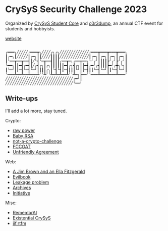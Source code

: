 # CrySyS Security Challenge 2023

Organized by [CrySyS Student Core](https://core.crysys.hu) and [c0r3dump](https://ctftime.org/team/65521), an annual CTF event for students
and hobbyists.

[website](https://secchallenge.crysys.hu)

```

╭━━━╮╱╱╱╱╱╭━━━┳╮╱╱╱╱╭╮╭╮╱╱╱╱╱╱╱╱╱╱╱╱╱╭━━━┳━━━┳━━━┳━━━╮
┃╭━╮┃╱╱╱╱╱┃╭━╮┃┃╱╱╱╱┃┃┃┃╱╱╱╱╱╱╱╱╱╱╱╱╱┃╭━╮┃╭━╮┃╭━╮┃╭━╮┃
┃╰━━┳━━┳━━┫┃╱╰┫╰━┳━━┫┃┃┃╭━━┳━╮╭━━┳━━╮╰╯╭╯┃┃┃┃┣╯╭╯┣╯╭╯┃
╰━━╮┃┃━┫╭━┫┃╱╭┫╭╮┃╭╮┃┃┃┃┃┃━┫╭╮┫╭╮┃┃━┫╭━╯╭┫┃┃┃┣━╯╭╋╮╰╮┃
┃╰━╯┃┃━┫╰━┫╰━╯┃┃┃┃╭╮┃╰┫╰┫┃━┫┃┃┃╰╯┃┃━┫┃┃╰━┫╰━╯┃┃╰━┫╰━╯┃
╰━━━┻━━┻━━┻━━━┻╯╰┻╯╰┻━┻━┻━━┻╯╰┻━╮┣━━╯╰━━━┻━━━┻━━━┻━━━╯
╱╱╱╱╱╱╱╱╱╱╱╱╱╱╱╱╱╱╱╱╱╱╱╱╱╱╱╱╱╱╭━╯┃
╱╱╱╱╱╱╱╱╱╱╱╱╱╱╱╱╱╱╱╱╱╱╱╱╱╱╱╱╱╱╰━━╯

```

## Write-ups

I'll add a lot more, stay tuned.

Crypto:
- [raw power](crypto/raw-power/solution/README.md)
- [Baby RSA](crypto/baby-rsa/solution/README.md)
- [not-a-crypto-challenge](crypto/not-a-crypto-challenge/solution/README.md)
- [FCCOAT](crypto/fccoat/solution/README.md)
- [Unfriendly Agreement](crypto/unfriendly-agreement/solution/README.md)

Web:
- [A Jim Brown and an Ella Fitzgerald](web/a-jim-brown-and-an-ella-fitzgerald/solution/README.md)
- [Evilbook](web/evilbook/solution/README.md)
- [Leakage problem](web/leakage-problem/solution/README.md)
- [Archives](web/archives/solution/README.md)
- [Initiative](web/initiative/solution/README.md)

Misc:
- [RemembrAI](misc/remembrai/solution/README.md)
- [Existential CrySyS](misc/existential-crysys/solution/README.md)
- [jif.rtfm](misc/jif-rtfm/solution/README.md)